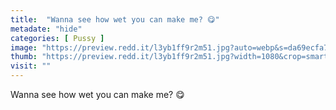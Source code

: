 ```yaml
---
title:  "Wanna see how wet you can make me? 😋"
metadate: "hide"
categories: [ Pussy ]
image: "https://preview.redd.it/l3yb1ff9r2m51.jpg?auto=webp&s=da69ecfa747686e684cc6c49ea5511a306f939b4"
thumb: "https://preview.redd.it/l3yb1ff9r2m51.jpg?width=1080&crop=smart&auto=webp&s=6ae672e1fb0539e5ff5637c54b9a9eb9dec10903"
visit: ""
---
```

Wanna see how wet you can make me? 😋
